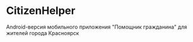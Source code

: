 # CitizenHelper
Android-версия мобильного приложения "Помощник гражданина" для жителей города Красноярск